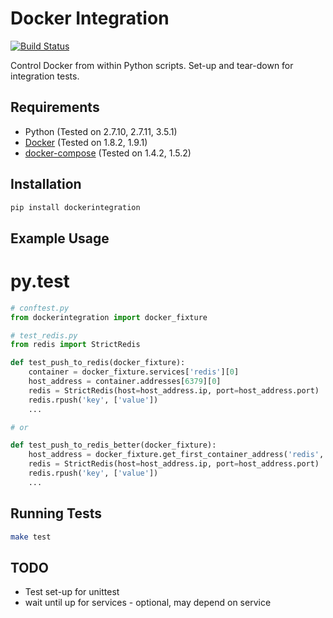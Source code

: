 # Docker Integration

[![Build Status](https://travis-ci.org/ShaneDrury/dockerintegration.svg?branch=master)](https://travis-ci.org/ShaneDrury/dockerintegration)

Control Docker from within Python scripts.
Set-up and tear-down for integration tests.

## Requirements
* Python (Tested on 2.7.10, 2.7.11, 3.5.1)
* [Docker](https://docs.docker.com/engine/installation/) (Tested on 1.8.2, 1.9.1)
* [docker-compose](https://docs.docker.com/compose/) (Tested on 1.4.2, 1.5.2)

## Installation

```python
pip install dockerintegration
```

## Example Usage

# py.test

```python
# conftest.py
from dockerintegration import docker_fixture
```

```python
# test_redis.py
from redis import StrictRedis

def test_push_to_redis(docker_fixture):
    container = docker_fixture.services['redis'][0]
    host_address = container.addresses[6379][0]
    redis = StrictRedis(host=host_address.ip, port=host_address.port)
    redis.rpush('key', ['value'])
    ...

# or

def test_push_to_redis_better(docker_fixture):
    host_address = docker_fixture.get_first_container_address('redis', 6379)
    redis = StrictRedis(host=host_address.ip, port=host_address.port)
    redis.rpush('key', ['value'])
    ...
```

## Running Tests

```bash
make test
```

## TODO

- Test set-up for unittest
- wait until up for services - optional, may depend on service
